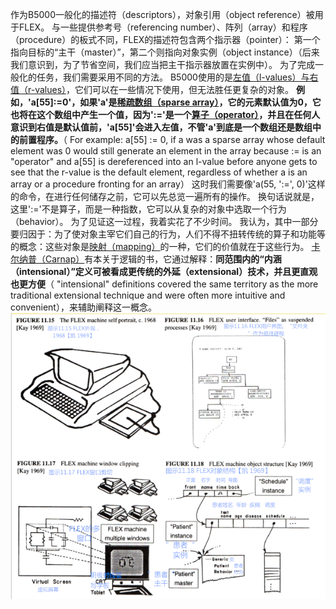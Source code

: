 作为B5000一般化的描述符（descriptors），对象引用（object reference）被用于FLEX。
与一些提供参考号（referencing number）、阵列（array）和程序（procedure）的板式不同，FLEX的描述符包含两个指示器（pointer）：
第一个指向目标的“主干（master）”，第二个则指向对象实例（object instance）（后来我们意识到，为了节省空间，我们应当把主干指示器放置在实例中）。
为了完成一般化的任务，我们需要采用不同的方法。
B5000使用的是[左值（l-values）与右值（r-values）](http://baike.baidu.com/view/9489098.htm)，它们可以在一些情况下使用，但无法胜任更复杂的对象。
**例如，'a[55]:=0'，如果'a'是[稀疏数组（sparse array）](http://www.tuicool.com/articles/AfYnEf)，它的元素默认值为0，它也将在这个数组中产生一个值，因为':='是一个[算子（operator）](http://baike.baidu.com/view/53313.htm)，并且在任何人意识到右值是默认值前，'a[55]'会进入左值，不管'a'到底是一个数组还是数组中的前置程序。**（ For example: a[55] := 0, if a was a sparse array whose default element was 0 would still generate an element in the array because := is an "operator" and a[55] is dereferenced into an l-value before anyone gets to see that the r-value is the default element, regardless of whether a is an array or a procedure fronting for an array）
这时我们需要像'a(55, ':=', 0)'这样的命令，在进行任何储存之前，它可以先总览一遍所有的操作。
换句话说就是，这里':='不是算子，而是一种指数，它可以从复杂的对象中选取一个行为（behavior）。
为了见证这一过程，我着实花了不少时间。
我认为，其中一部分要归因于：为了使对象主宰它们自己的行为，人们不得不扭转传统的算子和功能等的概念：这些对象是[映射（mapping）](http://baike.baidu.com/view/21249.htm)的一种，它们的价值就在于这些行为。
[卡尔纳普（Carnap）](http://baike.baidu.com/view/111023.htm)有本关于逻辑的书，它通过解释：**同范围内的“内涵（intensional）”定义可被看成更传统的外延（extensional）技术，并且更直观也更方便**（ "intensional" definitions covered the same territory as the more traditional extensional technique and were often more intuitive and convenient），来辅助阐释这一概念。
![FLEX](FLEX.png)
